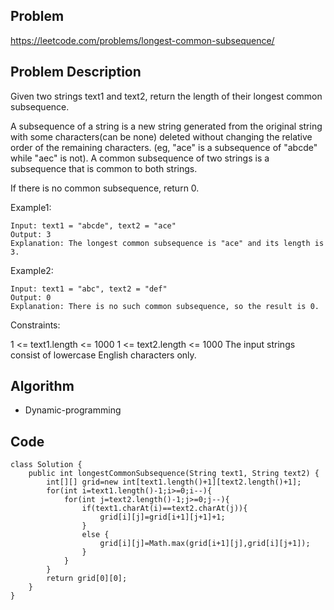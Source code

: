 ## Problem

https://leetcode.com/problems/longest-common-subsequence/

## Problem Description

Given two strings text1 and text2, return the length of their longest common subsequence.

A subsequence of a string is a new string generated from the original string with some characters(can be none) deleted without changing the relative order of the remaining characters. (eg, "ace" is a subsequence of "abcde" while "aec" is not). A common subsequence of two strings is a subsequence that is common to both strings.

If there is no common subsequence, return 0.

Example1:

```
Input: text1 = "abcde", text2 = "ace"
Output: 3
Explanation: The longest common subsequence is "ace" and its length is 3.
```

Example2:

```
Input: text1 = "abc", text2 = "def"
Output: 0
Explanation: There is no such common subsequence, so the result is 0.
```

Constraints:

1 <= text1.length <= 1000
1 <= text2.length <= 1000
The input strings consist of lowercase English characters only.

## Algorithm

- Dynamic-programming

## Code

```
class Solution {
    public int longestCommonSubsequence(String text1, String text2) {
        int[][] grid=new int[text1.length()+1][text2.length()+1];
        for(int i=text1.length()-1;i>=0;i--){
            for(int j=text2.length()-1;j>=0;j--){
                if(text1.charAt(i)==text2.charAt(j)){
                    grid[i][j]=grid[i+1][j+1]+1;
                }
                else {
                    grid[i][j]=Math.max(grid[i+1][j],grid[i][j+1]);
                }
            }
        }
        return grid[0][0];
    }
}
```

